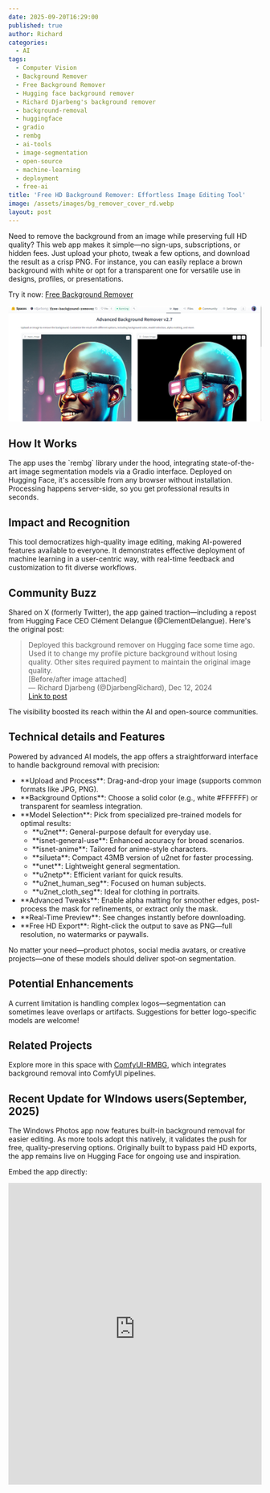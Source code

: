 ```yaml
---
date: 2025-09-20T16:29:00
published: true
author: Richard
categories:
  - AI
tags:
  - Computer Vision
  - Background Remover
  - Free Background Remover
  - Hugging face background remover
  - Richard Djarbeng's background remover
  - background-removal
  - huggingface
  - gradio
  - rembg
  - ai-tools
  - image-segmentation
  - open-source
  - machine-learning
  - deployment
  - free-ai
title: 'Free HD Background Remover: Effortless Image Editing Tool'
image: /assets/images/bg_remover_cover_rd.webp
layout: post
---
```

Need to remove the background from an image while preserving full HD quality? This web app makes it simple—no sign-ups, subscriptions, or hidden fees. Just upload your photo, tweak a few options, and download the result as a crisp PNG. For instance, you can easily replace a brown background with white or opt for a transparent one for versatile use in designs, profiles, or presentations.

Try it now: [Free Background Remover](https://huggingface.co/spaces/rdjarbeng/free-background-remover)

![Screenshot of background remover by Richard Djarbeng on hugging face showing the original image before and the background image removed after](/assets/images/bg_hugginface_remover_screenshot.png "Screenshot of background remover by Richard Djarbeng on hugging face ")




## How It Works
The app uses the \`rembg\` library under the hood, integrating state-of-the-art image segmentation models via a Gradio interface. Deployed on Hugging Face, it's accessible from any browser without installation. Processing happens server-side, so you get professional results in seconds.

## Impact and Recognition
This tool democratizes high-quality image editing, making AI-powered features available to everyone. It demonstrates effective deployment of machine learning in a user-centric way, with real-time feedback and customization to fit diverse workflows.

## Community Buzz
Shared on X (formerly Twitter), the app gained traction—including a repost from Hugging Face CEO Clément Delangue (@ClementDelangue). Here's the original post:

> Deployed this background remover on Hugging face some time ago.  
> Used it to change my profile picture background without losing quality. Other sites required payment to maintain the original image quality.  
> [Before/after image attached]  
> — Richard Djarbeng (@DjarbengRichard), Dec 12, 2024  
> [Link to post](https://x.com/DjarbengRichard/status/1867171545233133982)

The visibility boosted its reach within the AI and open-source communities.
## Technical  details and Features
Powered by advanced AI models, the app offers a straightforward interface to handle background removal with precision:
- \*\*Upload and Process\*\*: Drag-and-drop your image (supports common formats like JPG, PNG).
- \*\*Background Options\*\*: Choose a solid color (e.g., white #FFFFFF) or transparent for seamless integration.
- \*\*Model Selection\*\*: Pick from specialized pre-trained models for optimal results:
  - \*\*u2net\*\*: General-purpose default for everyday use.
  - \*\*isnet-general-use\*\*: Enhanced accuracy for broad scenarios.
  - \*\*isnet-anime\*\*: Tailored for anime-style characters.
  - \*\*silueta\*\*: Compact 43MB version of u2net for faster processing.
  - \*\*unet\*\*: Lightweight general segmentation.
  - \*\*u2netp\*\*: Efficient variant for quick results.
  - \*\*u2net_human_seg\*\*: Focused on human subjects.
  - \*\*u2net_cloth_seg\*\*: Ideal for clothing in portraits.
- \*\*Advanced Tweaks\*\*: Enable alpha matting for smoother edges, post-process the mask for refinements, or extract only the mask.
- \*\*Real-Time Preview\*\*: See changes instantly before downloading.
- \*\*Free HD Export\*\*: Right-click the output to save as PNG—full resolution, no watermarks or paywalls.

No matter your need—product photos, social media avatars, or creative projects—one of these models should deliver spot-on segmentation.



## Potential Enhancements
A current limitation is handling complex logos—segmentation can sometimes leave overlaps or artifacts. Suggestions for better logo-specific models are welcome!

## Related Projects
Explore more in this space with [ComfyUI-RMBG](https://github.com/1038lab/ComfyUI-RMBG), which integrates background removal into ComfyUI pipelines.

## Recent Update for WIndows users(September, 2025)
The Windows Photos app now features built-in background removal for easier editing. As more tools adopt this natively, it validates the push for free, quality-preserving options. Originally built to bypass paid HD exports, the app remains live on Hugging Face for ongoing use and inspiration.

Embed the app directly:

<iframe
    src="https://rdjarbeng-free-background-remover.hf.space"
    width="100%"
    height="600"
    frameborder="0">
</iframe>
